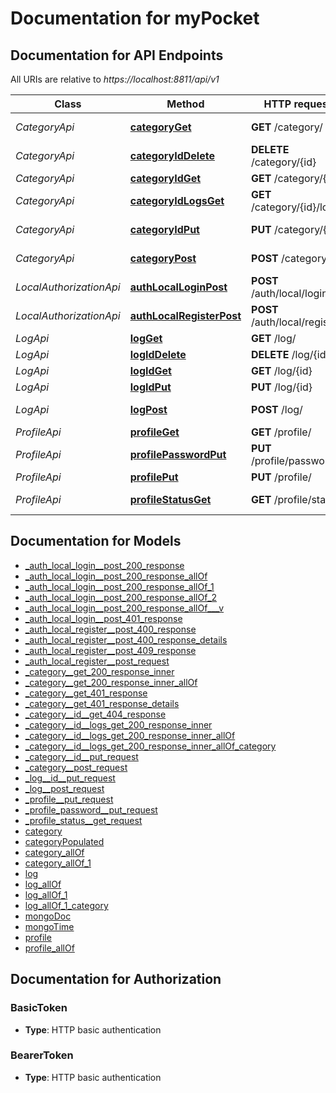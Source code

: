 # Documentation for myPocket

<a name="documentation-for-api-endpoints"></a>
## Documentation for API Endpoints

All URIs are relative to *https://localhost:8811/api/v1*

| Class | Method | HTTP request | Description |
|------------ | ------------- | ------------- | -------------|
| *CategoryApi* | [**categoryGet**](Apis/CategoryApi.md#categoryget) | **GET** /category/ | list all categories |
*CategoryApi* | [**categoryIdDelete**](Apis/CategoryApi.md#categoryiddelete) | **DELETE** /category/{id} | delete category |
*CategoryApi* | [**categoryIdGet**](Apis/CategoryApi.md#categoryidget) | **GET** /category/{id} | get category |
*CategoryApi* | [**categoryIdLogsGet**](Apis/CategoryApi.md#categoryidlogsget) | **GET** /category/{id}/logs | get all logs |
*CategoryApi* | [**categoryIdPut**](Apis/CategoryApi.md#categoryidput) | **PUT** /category/{id} | update category |
*CategoryApi* | [**categoryPost**](Apis/CategoryApi.md#categorypost) | **POST** /category/ | create new category |
| *LocalAuthorizationApi* | [**authLocalLoginPost**](Apis/LocalAuthorizationApi.md#authlocalloginpost) | **POST** /auth/local/login/ | login |
*LocalAuthorizationApi* | [**authLocalRegisterPost**](Apis/LocalAuthorizationApi.md#authlocalregisterpost) | **POST** /auth/local/register/ | register |
| *LogApi* | [**logGet**](Apis/LogApi.md#logget) | **GET** /log/ | list all logs |
*LogApi* | [**logIdDelete**](Apis/LogApi.md#logiddelete) | **DELETE** /log/{id} | delete log |
*LogApi* | [**logIdGet**](Apis/LogApi.md#logidget) | **GET** /log/{id} | get log |
*LogApi* | [**logIdPut**](Apis/LogApi.md#logidput) | **PUT** /log/{id} | update log |
*LogApi* | [**logPost**](Apis/LogApi.md#logpost) | **POST** /log/ | create new log |
| *ProfileApi* | [**profileGet**](Apis/ProfileApi.md#profileget) | **GET** /profile/ | get profile |
*ProfileApi* | [**profilePasswordPut**](Apis/ProfileApi.md#profilepasswordput) | **PUT** /profile/password/ | (re)set password |
*ProfileApi* | [**profilePut**](Apis/ProfileApi.md#profileput) | **PUT** /profile/ | update profile |
*ProfileApi* | [**profileStatusGet**](Apis/ProfileApi.md#profilestatusget) | **GET** /profile/status/ | authentication status |


<a name="documentation-for-models"></a>
## Documentation for Models

 - [_auth_local_login__post_200_response](./Models/_auth_local_login__post_200_response.md)
 - [_auth_local_login__post_200_response_allOf](./Models/_auth_local_login__post_200_response_allOf.md)
 - [_auth_local_login__post_200_response_allOf_1](./Models/_auth_local_login__post_200_response_allOf_1.md)
 - [_auth_local_login__post_200_response_allOf_2](./Models/_auth_local_login__post_200_response_allOf_2.md)
 - [_auth_local_login__post_200_response_allOf___v](./Models/_auth_local_login__post_200_response_allOf___v.md)
 - [_auth_local_login__post_401_response](./Models/_auth_local_login__post_401_response.md)
 - [_auth_local_register__post_400_response](./Models/_auth_local_register__post_400_response.md)
 - [_auth_local_register__post_400_response_details](./Models/_auth_local_register__post_400_response_details.md)
 - [_auth_local_register__post_409_response](./Models/_auth_local_register__post_409_response.md)
 - [_auth_local_register__post_request](./Models/_auth_local_register__post_request.md)
 - [_category__get_200_response_inner](./Models/_category__get_200_response_inner.md)
 - [_category__get_200_response_inner_allOf](./Models/_category__get_200_response_inner_allOf.md)
 - [_category__get_401_response](./Models/_category__get_401_response.md)
 - [_category__get_401_response_details](./Models/_category__get_401_response_details.md)
 - [_category__id__get_404_response](./Models/_category__id__get_404_response.md)
 - [_category__id__logs_get_200_response_inner](./Models/_category__id__logs_get_200_response_inner.md)
 - [_category__id__logs_get_200_response_inner_allOf](./Models/_category__id__logs_get_200_response_inner_allOf.md)
 - [_category__id__logs_get_200_response_inner_allOf_category](./Models/_category__id__logs_get_200_response_inner_allOf_category.md)
 - [_category__id__put_request](./Models/_category__id__put_request.md)
 - [_category__post_request](./Models/_category__post_request.md)
 - [_log__id__put_request](./Models/_log__id__put_request.md)
 - [_log__post_request](./Models/_log__post_request.md)
 - [_profile__put_request](./Models/_profile__put_request.md)
 - [_profile_password__put_request](./Models/_profile_password__put_request.md)
 - [_profile_status__get_request](./Models/_profile_status__get_request.md)
 - [category](./Models/category.md)
 - [categoryPopulated](./Models/categoryPopulated.md)
 - [category_allOf](./Models/category_allOf.md)
 - [category_allOf_1](./Models/category_allOf_1.md)
 - [log](./Models/log.md)
 - [log_allOf](./Models/log_allOf.md)
 - [log_allOf_1](./Models/log_allOf_1.md)
 - [log_allOf_1_category](./Models/log_allOf_1_category.md)
 - [mongoDoc](./Models/mongoDoc.md)
 - [mongoTime](./Models/mongoTime.md)
 - [profile](./Models/profile.md)
 - [profile_allOf](./Models/profile_allOf.md)


<a name="documentation-for-authorization"></a>
## Documentation for Authorization

<a name="BasicToken"></a>
### BasicToken

- **Type**: HTTP basic authentication

<a name="BearerToken"></a>
### BearerToken

- **Type**: HTTP basic authentication


